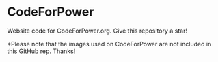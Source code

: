 # CodeForPower
Website code for CodeForPower.org. Give this repository a star! 

*Please note that the images used on CodeForPower are not included in this GitHub rep. Thanks!
